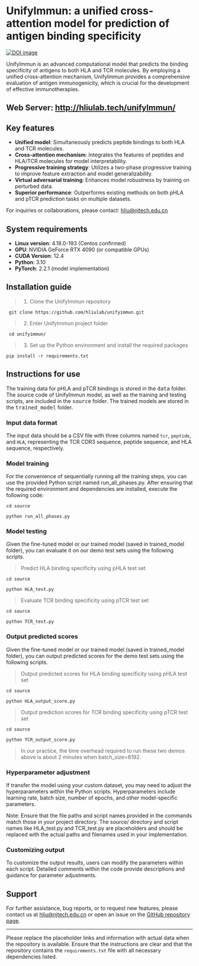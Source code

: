 # UnifyImmun: a unified cross-attention model for prediction of antigen binding specificity 
[![DOI image](https://zenodo.org/badge/DOI/10.5281/zenodo.14282419.svg)](https://doi.org/10.5281/zenodo.14282419)

UnifyImmun is an advanced computational model that predicts the binding specificity of antigens to both HLA and TCR molecules. By employing a unified cross-attention mechanism, UnifyImmun provides a comprehensive evaluation of antigen immunogenicity, which is crucial for the development of effective immunotherapies.

## Web Server: http://hliulab.tech/unifylmmun/

## Key features
- **Unified model**: Simultaneously predicts peptide bindings to both HLA and TCR molecules.
- **Cross-attention mechanism**: Integrates the features of peptides and HLA/TCR molecules for model interpretability.
- **Progressive training strategy**: Utilizes a two-phase progressive training to improve feature extraction and model generalizability.
- **Virtual adversarial training**: Enhances model robustness by training on perturbed data.
- **Superior performance**: Outperforms existing methods on both pHLA and pTCR prediction tasks on multiple datasets.

For inquiries or collaborations, please contact: hliu@njtech.edu.cn

## System requirements
- **Linux version**: 4.18.0-193 (Centos confirmed)
- **GPU**: NVIDIA GeForce RTX 4090 (or compatible GPUs)
- **CUDA Version**: 12.4
- **Python**: 3.10
- **PyTorch**: 2.2.1 (model implementation)

## Installation guide
>1. Clone the UnifyImmun repository

` git clone https://github.com/hliulab/unifyimmun.git`

>2. Enter UnifyImmun project folder

` cd unifyimmun/`

>3. Set up the Python environment and install the required packages
   
` pip install -r requirements.txt `

## Instructions for use
The training data for pHLA and pTCR bindings is stored in the <kbd>data</kbd> folder. The source code of UnifyImmun model, as well as the training and testing scripts, are included in the <kbd>source</kbd> folder. The trained models are stored in the <kbd>trained_model</kbd> folder.

### Input data format
The input data should be a CSV file with three columns named `tcr`, `peptide`, and `HLA`, representing the TCR CDR3 sequence, peptide sequence, and HLA sequence, respectively.

### Model training
For the convenience of sequentially running all the training steps, you can use the provided Python script named run_all_phases.py. After ensuring that the required environment and dependencies are installed, execute the following code:

`cd source`

`python run_all_phases.py`


### Model testing
Given the fine-tuned model or our trained model (saved in trained_model folder), you can evaluate it on our demo test sets using the following scripts.
>Predict HLA binding specificity using pHLA test set

`cd source`

`python HLA_test.py`

>Evaluate TCR binding specificity using pTCR test set

`cd source`

`python TCR_test.py`


### Output predicted scores
Given the fine-tuned model or our trained model (saved in trained_model folder), you can output predicted scores for the demo test sets using the following scripts.
>Output predicted scores for HLA binding specificity using pHLA test set

`cd source`

`python HLA_output_score.py`

>Output prediction scores for TCR binding specificity using pTCR test set

`cd source`

`python TCR_output_score.py`

> In our practice, the time overhead required to run these two demos above is about 2 minutes when batch_size=8192.


### Hyperparameter adjustment
If transfer the model using your custom dataset, you may need to adjust the hyperparameters within the Python scripts. Hyperparameters include learning rate, batch size, number of epochs, and other model-specific parameters.

Note: Ensure that the file paths and script names provided in the commands match those in your project directory. The source/ directory and script names like HLA_test.py and TCR_test.py are placeholders and should be replaced with the actual paths and filenames used in your implementation.

### Customizing output
To customize the output results, users can modify the parameters within each script. Detailed comments within the code provide descriptions and guidance for parameter adjustments.

## Support
For further assistance, bug reports, or to request new features, please contact us at hliu@njtech.edu.cn or open an issue on the [GitHub repository page](https://github.com/hliulab/unifyimmun).

---

Please replace the placeholder links and information with actual data when the repository is available. Ensure that the instructions are clear and that the repository contains the `requirements.txt` file with all necessary dependencies listed.
